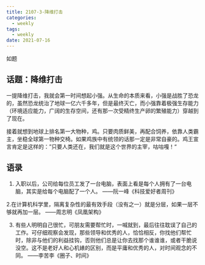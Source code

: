 ```yaml
---
title: 2107-3-降维打击
categories:
  - weekly
tags:
  - weekly
date: 2021-07-16
---
```

如题
<!-- more -->

## 话题：降维打击

一提降维打击，我就会第一时间想起小强。从生命的本质来看，小强是战胜了恐龙的，虽然恐龙统治了地球一亿六千多年，但是最终灭亡，而小强靠着极强生存能力（环境适应能力，广阔的生存空间，还有那一次受精终生产卵的繁殖能力）穿越到了现在。

接着就想到地球上排名第一大物种，鸡。只要肉质鲜美，再配合饲养，依靠人类霸主，坐稳全球第一物种交椅。如果鸡族中有统领的话那一定是非常自豪的。鸡王宣言肯定是这样的：”只要人类还在，我们就是这个世界的主宰，咕咕嘎！“

## 语录
1. 入职以后，公司给每位员工发了一台电脑，表面上看是每个人拥有了一台电脑，其实是给每个电脑配了一个人。
——阮一峰《科技爱好者周刊》

2.在计算机科学里，隔离复杂性的最有效手段（没有之一）就是分层，如果一层不够就再加一层。
——周志明《凤凰架构》

3. 有些人明明自己很忙，可朋友需要帮忙时，一喊就到，最后往往耽误了自己的工作。可仔细观察会发现，那些领导和优秀的人，恰恰相反，你找他们帮忙时，除非与他们的利益挂钩，否则他们总是让你去找那个谁谁谁，或者干脆说没空。这不是老好人和心机婊的区别，而是平庸和优秀的人，对时间观念的不同。
——李苦李《圈子、时间》